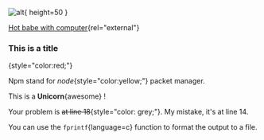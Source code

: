 ![alt](img){ height=50 }

[Hot babe with computer](https://rms.sexy){rel="external"}

### This is a title

{style="color:red;"}

Npm stand for _node_{style="color:yellow;"} packet manager.

This is a **Unicorn**{awesome} !

Your problem is ~~at line 18~~{style="color: grey;"}. My mistake, it's at line 14.

You can use the `fprintf`{language=c} function to format the output to a file.
